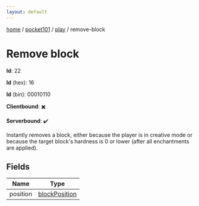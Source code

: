 ```yaml
---
layout: default
---
```


[home](/)  /  [pocket101](/protocol/pocket101)  /  [play](/protocol/pocket101/play)  /  remove-block

# Remove block

**Id**: 22

**Id** (hex): 16

**Id** (bin): 00010110

**Clientbound**: ✖️

**Serverbound**: ✔️

Instantly removes a block, either because the player is in creative mode or because the target block's hardness is 0 or lower (after all enchantments are applied).

## Fields

Name | Type
---|---
position | [blockPosition](/protocol/pocket101/types/block-position)
